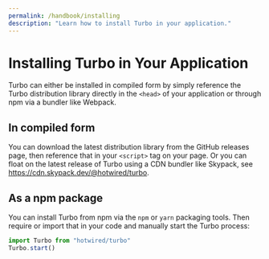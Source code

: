 ```yaml
---
permalink: /handbook/installing
description: "Learn how to install Turbo in your application."
---
```


# Installing Turbo in Your Application

Turbo can either be installed in compiled form by simply reference the Turbo distribution library directly in the `<head>` of your application or through npm via a bundler like Webpack.

## In compiled form

You can download the latest distribution library from the GitHub releases page, then reference that in your `<script>` tag on your page. Or you can float on the latest release of Turbo using a CDN bundler like Skypack, see <a href="https://cdn.skypack.dev/@hotwired/turbo">https://cdn.skypack.dev/@hotwired/turbo</a>.

## As a npm package

You can install Turbo from npm via the `npm` or `yarn` packaging tools. Then require or import that in your code and manually start the Turbo process:

```javascript
import Turbo from "hotwired/turbo"
Turbo.start()
```
